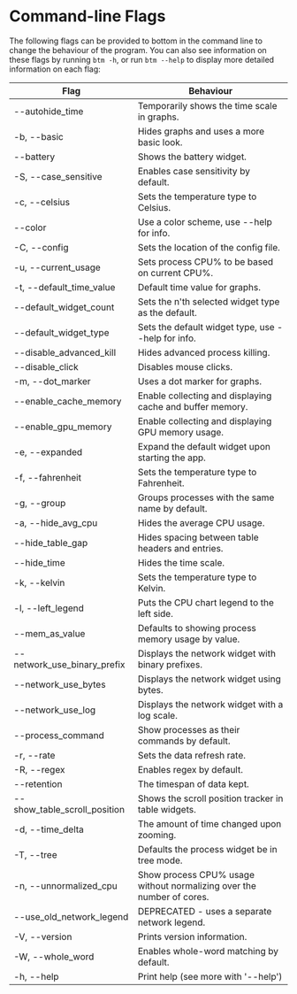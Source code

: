 # Command-line Flags

The following flags can be provided to bottom in the command line to change the behaviour of the program. You can also
see information on these flags by running `btm -h`, or run `btm --help` to display more detailed information on each flag:

| Flag                                | Behaviour                                                             |
| ----------------------------------- | --------------------------------------------------------------------- |
| --autohide_time                     | Temporarily shows the time scale in graphs.                           |
| -b, --basic                         | Hides graphs and uses a more basic look.                              |
| --battery                           | Shows the battery widget.                                             |
| -S, --case_sensitive                | Enables case sensitivity by default.                                  |
| -c, --celsius                       | Sets the temperature type to Celsius.                                 |
| --color <COLOR SCHEME>              | Use a color scheme, use --help for info.                              |
| -C, --config <CONFIG PATH>          | Sets the location of the config file.                                 |
| -u, --current_usage                 | Sets process CPU% to be based on current CPU%.                        |
| -t, --default_time_value <TIME>     | Default time value for graphs.                                        |
| --default_widget_count <INT>        | Sets the n'th selected widget type as the default.                    |
| --default_widget_type <WIDGET TYPE> | Sets the default widget type, use --help for info.                    |
| --disable_advanced_kill             | Hides advanced process killing.                                       |
| --disable_click                     | Disables mouse clicks.                                                |
| -m, --dot_marker                    | Uses a dot marker for graphs.                                         |
| --enable_cache_memory               | Enable collecting and displaying cache and buffer memory.             |
| --enable_gpu_memory                 | Enable collecting and displaying GPU memory usage.                    |
| -e, --expanded                      | Expand the default widget upon starting the app.                      |
| -f, --fahrenheit                    | Sets the temperature type to Fahrenheit.                              |
| -g, --group                         | Groups processes with the same name by default.                       |
| -a, --hide_avg_cpu                  | Hides the average CPU usage.                                          |
| --hide_table_gap                    | Hides spacing between table headers and entries.                      |
| --hide_time                         | Hides the time scale.                                                 |
| -k, --kelvin                        | Sets the temperature type to Kelvin.                                  |
| -l, --left_legend                   | Puts the CPU chart legend to the left side.                           |
| --mem_as_value                      | Defaults to showing process memory usage by value.                    |
| --network_use_binary_prefix         | Displays the network widget with binary prefixes.                     |
| --network_use_bytes                 | Displays the network widget using bytes.                              |
| --network_use_log                   | Displays the network widget with a log scale.                         |
| --process_command                   | Show processes as their commands by default.                          |
| -r, --rate <TIME>                   | Sets the data refresh rate.                                           |
| -R, --regex                         | Enables regex by default.                                             |
| --retention <TIME>                  | The timespan of data kept.                                            |
| --show_table_scroll_position        | Shows the scroll position tracker in table widgets.                   |
| -d, --time_delta <TIME>             | The amount of time changed upon zooming.                              |
| -T, --tree                          | Defaults the process widget be in tree mode.                          |
| -n, --unnormalized_cpu              | Show process CPU% usage without normalizing over the number of cores. |
| --use_old_network_legend            | DEPRECATED - uses a separate network legend.                          |
| -V, --version                       | Prints version information.                                           |
| -W, --whole_word                    | Enables whole-word matching by default.                               |
| -h, --help                          | Print help (see more with '--help')                                   |

